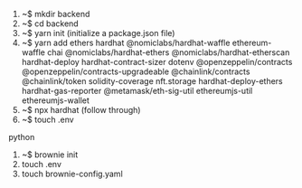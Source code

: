 1. ~$ mkdir backend
2. ~$ cd backend
3. ~$ yarn init (initialize a package.json file)
4. ~$ yarn add ethers hardhat @nomiclabs/hardhat-waffle ethereum-waffle chai @nomiclabs/hardhat-ethers @nomiclabs/hardhat-etherscan hardhat-deploy hardhat-contract-sizer dotenv @openzeppelin/contracts @openzeppelin/contracts-upgradeable @chainlink/contracts @chainlink/token solidity-coverage nft.storage hardhat-deploy-ethers hardhat-gas-reporter @metamask/eth-sig-util ethereumjs-util ethereumjs-wallet
5. ~$ npx hardhat (follow through)
6. ~$ touch .env

python

1. ~$ brownie init
2. touch .env
3. touch brownie-config.yaml